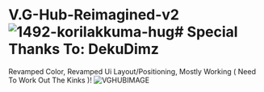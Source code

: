 # V.G-Hub-Reimagined-v2 ![1492-korilakkuma-hug](https://user-images.githubusercontent.com/52361495/207595993-089bab72-5627-4d07-82f4-8cfdc001bccd.png)# Special Thanks To: DekuDimz
Revamped Color, Revamped Ui Layout/Positioning, Mostly Working ( Need To Work Out The Kinks )! 
![VGHUBIMAGE](https://user-images.githubusercontent.com/52361495/207596755-78f290b6-0137-45e2-863f-6a36100f1d50.PNG)
